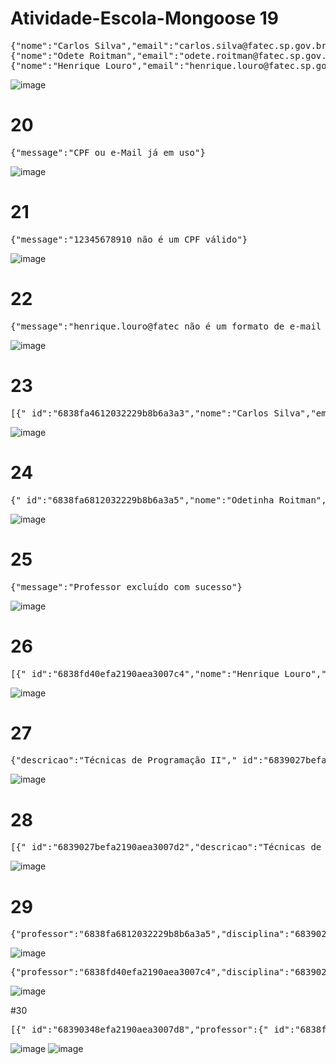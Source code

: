 ﻿# Atividade-Escola-Mongoose 19
<pre>
{"nome":"Carlos Silva","email":"carlos.silva@fatec.sp.gov.br","cpf":"63479695051","_id":"6838fa4612032229b8b6a3a3","__v":0}
{"nome":"Odete Roitman","email":"odete.roitman@fatec.sp.gov.br","cpf":"32082128016","_id":"6838fa6812032229b8b6a3a5","__v":0}
{"nome":"Henrique Louro","email":"henrique.louro@fatec.sp.gov.br","cpf":"07494812857","_id":"6838fd40efa2190aea3007c4","__v":0}
</pre>
![image](https://github.com/user-attachments/assets/a8fd0508-5da6-4d17-b88b-c494162bcaaa)


# 20
<pre>
{"message":"CPF ou e-Mail já em uso"}
</pre>
![image](https://github.com/user-attachments/assets/3372d30d-9c18-4248-832a-0406b3d51517)


# 21
<pre>
{"message":"12345678910 não é um CPF válido"}
</pre>
![image](https://github.com/user-attachments/assets/ceee371a-e17b-4c82-8bbe-79e542e7096b)


# 22
<pre>
{"message":"henrique.louro@fatec não é um formato de e-mail válido"}
</pre>
![image](https://github.com/user-attachments/assets/855c1689-0f9e-4120-a361-a4a80121fb0f)


# 23
<pre>
[{"_id":"6838fa4612032229b8b6a3a3","nome":"Carlos Silva","email":"carlos.silva@fatec.sp.gov.br","cpf":"63479695051","__v":0},{"_id":"6838fd40efa2190aea3007c4","nome":"Henrique Louro","email":"henrique.louro@fatec.sp.gov.br","cpf":"07494812857","__v":0},{"_id":"6838fa6812032229b8b6a3a5","nome":"Odete Roitman","email":"odete.roitman@fatec.sp.gov.br","cpf":"32082128016","__v":0}]
</pre>
![image](https://github.com/user-attachments/assets/e9787996-7d82-41f9-8c7e-8cec1cad757e)


# 24
<pre>
{"_id":"6838fa6812032229b8b6a3a5","nome":"Odetinha Roitman","email":"odetinha.roitman@fatec.sp.gov.br","cpf":"32082128016","__v":0}
</pre>
![image](https://github.com/user-attachments/assets/1042dcc8-ccc1-48df-bc94-fcb90bfeb3fd)


# 25
<pre>
{"message":"Professor excluído com sucesso"}
</pre>
![image](https://github.com/user-attachments/assets/c7f6eb6e-6956-4bc1-9ecc-244284e793e7)


# 26
<pre>
[{"_id":"6838fd40efa2190aea3007c4","nome":"Henrique Louro","email":"henrique.louro@fatec.sp.gov.br","cpf":"07494812857","__v":0},{"_id":"6838fa6812032229b8b6a3a5","nome":"Odetinha Roitman","email":"odetinha.roitman@fatec.sp.gov.br","cpf":"32082128016","__v":0}]
</pre>
![image](https://github.com/user-attachments/assets/13ee5e38-b1e7-4489-b62d-9fd8f35cb7ea)


# 27
<pre>
{"descricao":"Técnicas de Programação II","_id":"6839027befa2190aea3007d2","__v":0}
</pre>
![image](https://github.com/user-attachments/assets/f14738a3-d459-4808-a16b-aa050e47c7dc)


# 28
<pre>
[{"_id":"6839027befa2190aea3007d2","descricao":"Técnicas de Programação II","__v":0}]
</pre>
![image](https://github.com/user-attachments/assets/f495ecfa-9eaa-47e2-8af6-629624c240b0)


# 29
<pre>
{"professor":"6838fa6812032229b8b6a3a5","disciplina":"6839027befa2190aea3007d2","_id":"68390348efa2190aea3007d8","__v":0}
</pre>
![image](https://github.com/user-attachments/assets/1d360d71-8002-4403-a43b-584d8423a426)
<pre>
{"professor":"6838fd40efa2190aea3007c4","disciplina":"6839027befa2190aea3007d2","_id":"683906b8efa2190aea3007dc","__v":0}
</pre>
![image](https://github.com/user-attachments/assets/edb236e8-3134-47d2-b4c6-31a87ef0681d)


#30
<pre>
[{"_id":"68390348efa2190aea3007d8","professor":{"_id":"6838fa6812032229b8b6a3a5","nome":"Odetinha Roitman","email":"odetinha.roitman@fatec.sp.gov.br","cpf":"32082128016","__v":0},"disciplina":{"_id":"6839027befa2190aea3007d2","descricao":"Técnicas de Programação II","__v":0}},{"_id":"683906b8efa2190aea3007dc","professor":{"_id":"6838fd40efa2190aea3007c4","nome":"Henrique Louro","email":"henrique.louro@fatec.sp.gov.br","cpf":"07494812857","__v":0},"disciplina":{"_id":"6839027befa2190aea3007d2","descricao":"Técnicas de Programação II","__v":0}}]
</pre>
![image](https://github.com/user-attachments/assets/c806db96-3634-4cc3-8f6a-f974f8652251)
![image](https://github.com/user-attachments/assets/6e09e880-35ec-4476-bdea-a09532eddf4d)



